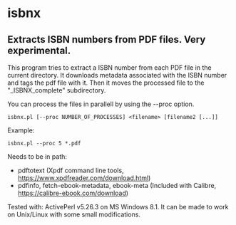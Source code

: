 # isbnx
## Extracts ISBN numbers from PDF files. Very experimental.  

This program tries to extract a ISBN number from each PDF file in the current directory. It downloads metadata 
associated with the ISBN number and tags the pdf file with it. Then it moves the processed file to the "_ISBNX_complete" subdirectory.

You can process the files in parallell by using the --proc option. 

	isbnx.pl [--proc NUMBER_OF_PROCESSES] <filename> [filename2 [...]] 

Example:

	isbnx.pl --proc 5 *.pdf

Needs to be in path: 
- pdftotext (Xpdf command line tools, https://www.xpdfreader.com/download.html)
- pdfinfo, fetch-ebook-metadata, ebook-meta (Included with Calibre, https://calibre-ebook.com/download)

Tested with:  ActivePerl v5.26.3 on MS Windows 8.1. It can be made to work on Unix/Linux with some small modifications.
